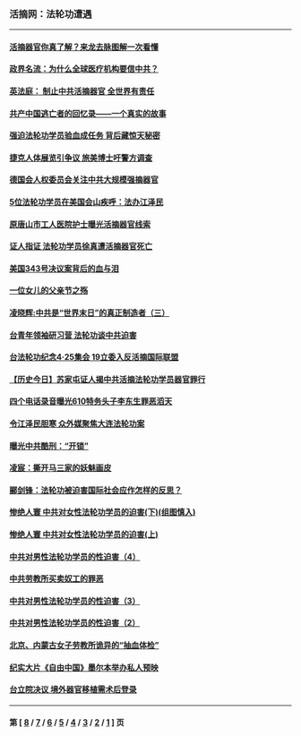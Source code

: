 ### 活摘网：法轮功遭遇
---
#### [活摘器官你真了解？来龙去脉图解一次看懂](../../pages/nf5881/n13013820.md?09290430) 
#### [政界名流：为什么全球医疗机构要信中共？](../../pages/nf5881/n11945479.md?09290430) 
#### [英法庭： 制止中共活摘器官 全世界有责任](../../pages/nf5881/n11330691.md?09290430) 
#### [共产中国逃亡者的回忆录——一个真实的故事](../../pages/nf5881/n10918649.md?09290430) 
#### [强迫法轮功学员验血成任务 背后藏惊天秘密](../../pages/nf5881/n4252384.md?09290430) 
#### [捷克人体展览引争议 旅美博士吁警方调查](../../pages/nf5881/n9429187.md?09290430) 
#### [德国会人权委员会关注中共大规模强摘器官](../../pages/nf5881/n8418950.md?09290430) 
#### [5位法轮功学员在美国会山疾呼：法办江泽民](../../pages/nf5881/n8101519.md?09290430) 
#### [原唐山市工人医院护士曝光活摘器官线索](../../pages/nf5881/n8076384.md?09290430) 
#### [证人指证 法轮功学员徐真遭活摘器官死亡](../../pages/nf5881/n8042467.md?09290430) 
#### [美国343号决议案背后的血与泪](../../pages/nf5881/n8020684.md?09290430) 
#### [一位女儿的父亲节之殇](../../pages/nf5881/n8014122.md?09290430) 
#### [凌晓辉:中共是“世界末日”的真正制造者（三）](../../pages/nf5881/n4210333.md?09290430) 
#### [台青年领袖研习营 法轮功谈中共迫害](../../pages/nf5881/n4141857.md?09290430) 
#### [台法轮功纪念4‧25集会 19立委入反活摘国际联盟](../../pages/nf5881/n4141821.md?09290430) 
#### [【历史今日】苏家屯证人揭中共活摘法轮功学员器官罪行](../../pages/nf5881/n4135912.md?09290430) 
#### [四个电话录音曝光610特务头子李东生罪恶滔天](../../pages/nf5881/n4040060.md?09290430) 
#### [令江泽民胆寒 众外媒聚焦大连法轮功案](../../pages/nf5881/n3932671.md?09290430) 
#### [曝光中共酷刑：“开锁”](../../pages/nf5881/n3889373.md?09290430) 
#### [凌宸：撕开马三家的妖魅画皮](../../pages/nf5881/n3849369.md?09290430) 
#### [郦剑锋：法轮功被迫害国际社会应作怎样的反思？](../../pages/nf5881/n3824560.md?09290430) 
#### [惨绝人寰 中共对女性法轮功学员的迫害(下)(组图慎入)](../../pages/nf5881/n3816285.md?09290430) 
#### [惨绝人寰 中共对女性法轮功学员的迫害(上)](../../pages/nf5881/n3815374.md?09290430) 
#### [中共对男性法轮功学员的性迫害（4）](../../pages/nf5881/n3769144.md?09290430) 
#### [中共劳教所买卖奴工的罪恶](../../pages/nf5881/n3769378.md?09290430) 
#### [中共对男性法轮功学员的性迫害（3）](../../pages/nf5881/n3768231.md?09290430) 
#### [中共对男性法轮功学员的性迫害（2）](../../pages/nf5881/n3767211.md?09290430) 
#### [北京、内蒙古女子劳教所诡异的“抽血体检”](../../pages/nf5881/n3753158.md?09290430) 
#### [纪实大片《自由中国》墨尔本举办私人预映](../../pages/nf5881/n3743337.md?09290430) 
#### [台立院决议 境外器官移植需术后登录](../../pages/nf5881/n3741520.md?09290430) 

---
#### 第 [ [8](./8.md?09290430) / [7](./7.md?09290430) / [6](./6.md?09290430) / [5](./5.md?09290430) / [4](./4.md?09290430) / [3](./3.md?09290430) / [2](./2.md?09290430) / [1](./1.md?09290430) ] 页
